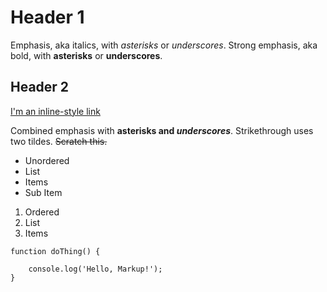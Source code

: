 Header 1
========

Emphasis, aka italics, with *asterisks* or *underscores*. Strong
emphasis, aka bold, with **asterisks** or **underscores**.

Header 2
--------

[I'm an inline-style link](https://www.google.com)

Combined emphasis with **asterisks and *underscores***. Strikethrough
uses two tildes. ~~Scratch this.~~

-   Unordered
-   List
-   Items
-   Sub Item

1.  Ordered
2.  List
3.  Items

<div class="sourceCode">

<div class="sourceCode">

<div class="sourceCode">

<div class="sourceCode">

<div class="sourceCode">

<div class="sourceCode">

<div class="sourceCode">

``` {.sourceCode .javascript}
function doThing() {
```

</div>

</div>

<div class="sourceCode">

<div class="sourceCode">

``` {.sourceCode .javascript}
    console.log('Hello, Markup!');
}
```

</div>

</div>

</div>

</div>

</div>

</div>

</div>
